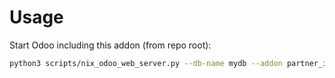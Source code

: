 # Usage

Start Odoo including this addon (from repo root):

```bash
python3 scripts/nix_odoo_web_server.py --db-name mydb --addon partner_invoicing_mode_at_shipping
```
